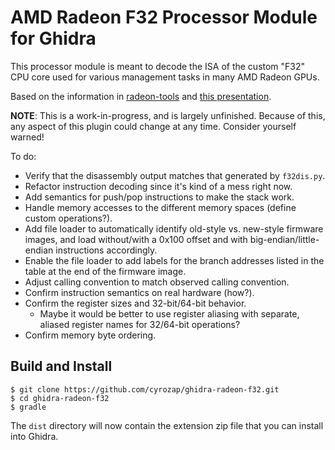 # AMD Radeon F32 Processor Module for Ghidra

This processor module is meant to decode the ISA of the custom "F32" CPU core
used for various management tasks in many AMD Radeon GPUs.

Based on the information in [radeon-tools][radeon-tools] and [this
presentation][33c3].

**NOTE**: This is a work-in-progress, and is largely unfinished. Because of
this, any aspect of this plugin could change at any time. Consider yourself
warned!

To do:

* Verify that the disassembly output matches that generated by `f32dis.py`.
* Refactor instruction decoding since it's kind of a mess right now.
* Add semantics for push/pop instructions to make the stack work.
* Handle memory accesses to the different memory spaces (define custom
  operations?).
* Add file loader to automatically identify old-style vs. new-style firmware
  images, and load without/with a 0x100 offset and with big-endian/little-endian
  instructions accordingly.
* Enable the file loader to add labels for the branch addresses listed in the
  table at the end of the firmware image.
* Adjust calling convention to match observed calling convention.
* Confirm instruction semantics on real hardware (how?).
* Confirm the register sizes and 32-bit/64-bit behavior.
  * Maybe it would be better to use register aliasing with separate, aliased
    register names for 32/64-bit operations?
* Confirm memory byte ordering.


## Build and Install

```
$ git clone https://github.com/cyrozap/ghidra-radeon-f32.git
$ cd ghidra-radeon-f32
$ gradle
```

The `dist` directory will now contain the extension zip file that you can
install into Ghidra.


[radeon-tools]: https://github.com/fail0verflow/radeon-tools
[33c3]: https://media.ccc.de/v/33c3-7946-console_hacking_2016#t=1914
